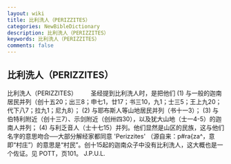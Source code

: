 ```yaml
---
layout: wiki
title: 比利洗人（PERIZZITES）
categories: NewBibleDictionary
description: 比利洗人（PERIZZITES）
keywords: 比利洗人（PERIZZITES）
comments: false
---
```


## 比利洗人（PERIZZITES）



比利洗人（PERIZZITES）
　　圣经提到比利洗人时，是把他们 (1) 与一般的迦南居民并列（创十五20；出三8；申七1，廿17；书三10，九1；士三5；王上九20；代下八7；拉九1；尼九8）； (2) 与耶布斯人等山地居民并列（书十一3）； (3) 与伯特利附近（创十三7）、示剑附近（创卅四30），以及犹大山地（士一4-5）的迦南人并列； (4) 与利乏音人（士十七15）并列。他们显然是山区的民族，这与他们名字的意思吻合──大部分解经家都同意 'Perizzites' （源自来：p#ra{za^，意即“村庄”）的意思是“村民”。创十15起的迦南众子中没有比利洗人，这大概也是一个佐证。见 POTT，页101。
J.P.U.L.




